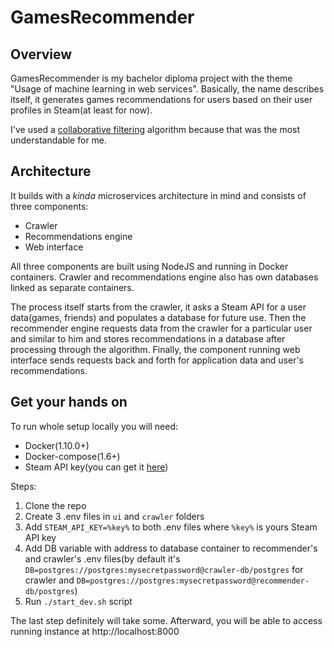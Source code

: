 # GamesRecommender

## Overview

GamesRecommender is my bachelor diploma project with the theme "Usage of machine learning in web services".
Basically, the name describes itself, it generates games recommendations for users based on their user profiles in Steam(at least for now).

I've used a [collaborative filtering](https://en.wikipedia.org/wiki/Collaborative_filtering) algorithm because that was the most understandable for me.

## Architecture

It builds with a *kinda* microservices architecture in mind and consists of three components:

- Crawler
- Recommendations engine
- Web interface

All three components are built using NodeJS and running in Docker containers. Crawler and recommendations engine also has own databases linked as separate containers.

The process itself starts from the crawler, it asks a Steam API for a user data(games, friends) and populates a database for future use. Then the recommender engine requests data from the crawler for a particular user and similar to him and stores recommendations in a database after processing through the algorithm.
Finally, the component running web interface sends requests back and forth for application data and user's recommendations.

## Get your hands on

To run whole setup locally you will need:

- Docker(1.10.0+)
- Docker-compose(1.6+)
- Steam API key(you can get it [here](https://steamcommunity.com/dev/apikey))

Steps:

1. Clone the repo
2. Create 3 .env files in `ui` and `crawler` folders
3. Add `STEAM_API_KEY=%key%` to both .env files where `%key%` is yours Steam API key
4. Add DB variable with address to database container to recommender's and crawler's .env files(by default it's `DB=postgres://postgres:mysecretpassword@crawler-db/postgres` for crawler and `DB=postgres://postgres:mysecretpassword@recommender-db/postgres`)
5. Run `./start_dev.sh` script

The last step definitely will take some. Afterward, you will be able to access running instance at http://localhost:8000
